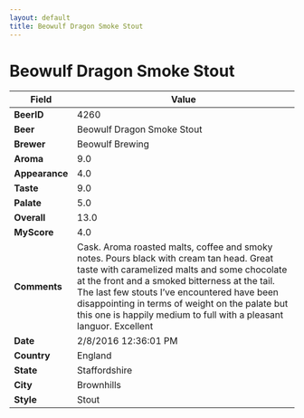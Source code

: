 ```yaml
---
layout: default
title: Beowulf Dragon Smoke Stout
---
```


# Beowulf Dragon Smoke Stout

| Field         | Value     |
|---------------|-----------|
| **BeerID** | 4260 |
| **Beer** | Beowulf Dragon Smoke Stout |
| **Brewer** | Beowulf Brewing |
| **Aroma** | 9.0 |
| **Appearance** | 4.0 |
| **Taste** | 9.0 |
| **Palate** | 5.0 |
| **Overall** | 13.0 |
| **MyScore** | 4.0 |
| **Comments** | Cask. Aroma roasted malts, coffee and smoky notes. Pours black with cream tan head. Great taste with caramelized malts and some chocolate at the front and a smoked bitterness at the tail. The last few stouts I’ve encountered have been disappointing in terms of weight on the palate but this one is happily medium to full with a pleasant languor. Excellent  |
| **Date** | 2/8/2016 12:36:01 PM |
| **Country** | England |
| **State** | Staffordshire |
| **City** | Brownhills |
| **Style** | Stout |
